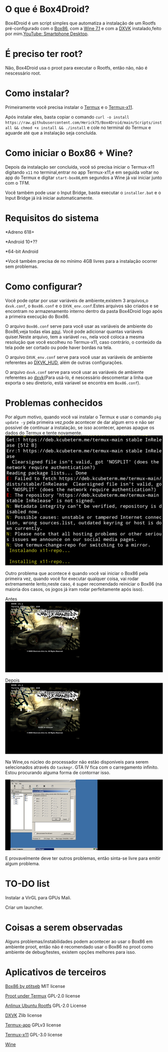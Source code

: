 # O que é Box4Droid?

Box4Droid é um script simples que automatiza a instalação de um Rootfs pré-configurado com o [Box86](https://github.com/ptitSeb/box86), com a [Wine 7.1](https://www.winehq.org/) e com a [DXVK](https://github.com/doitsujin/dxvk) instalado,feito por mim.[YouTube: Smartphone Desktop](https://youtube.com/@smartphonedesktop4229).

# É preciso ter root?

Não, Box4Droid usa o proot para executar o Rootfs, então não, não é nescessário root.

# Como instalar?

Primeiramente você precisa instalar o [Termux](https://f-droid.org/en/packages/com.termux) e o [Termux-x11](https://github.com/termux/termux-x11/actions/runs/4385798707).

Após instalar eles, basta copiar o comando `curl -o install https://raw.githubusercontent.com/Herick75/Box4Droid/main/Scripts/install && chmod +x install && ./install`
e cole no terminal do Termux e aguarde até que a instalação seja concluída.

# Como iniciar o Box86 + Wine?

Depois da instalação ser concluída, você só precisa iniciar o Termux-x11 digitando `x11` no terminal,entrar no app Termux-x11,e em seguida voltar no app do Termux e digitar `start-box86`,em segundos a Wine já vai iniciar junto com o TFM.

Você também pode usar o Input Bridge, basta executar o `installer.bat` e o Input Bridge já irá iniciar automaticamente.

# Requisitos do sistema

*Adreno 618+

*Android 10+??

*64-bit Android

*Você também precisa de no mínimo 4GB livres para a instalação ocorrer sem problemas.

# Como configurar?

Você pode optar por usar variáveis de ambiente,existem 3 arquivos,o `dxvk.conf`, o `Box86.conf` e o `DXVK_env.conf`.Estes arquivos são criados e se encontram no armazenamento
interno dentro da pasta Box4Droid logo após a primeira execução do Box86. 

O arquivo `Box86.conf` serve para você usar as variáveis de ambiente do Box86,veja todas elas [aqui](https://github.com/ptitSeb/box86/blob/master/docs/USAGE.md#usage). Você pode adicionar quantas variáveis quiser.Neste arquivo, tem a variável `res`, nela você coloca a mesma resolução que você escolheu no Termux-x11, caso contrário, o conteúdo da tela pode ser cortado ou pode haver bordas na tela.

O arquivo `DXVK_env.conf` serve para você usar as variáveis de ambiente referentes ao [DXVK_HUD](https://github.com/doitsujin/dxvk#hud), além de outras configurações.

O arquivo `dxvk.conf` serve para você usar as variáveis de ambiente referentes ao [dxvk](https://github.com/doitsujin/dxvk/blob/master/dxvk.conf)(Para usá-lo, é nescessário descomentar a linha que exporta o seu diretorio, está variavel se encontra em `Box86.conf`).

# Problemas conhecidos

Por algum motivo, quando você vai instalar o Termux e usar o comando `pkg update -y` pela primeira vez,pode acontecer de dar algum erro e não ser possível de continuar a instalação, se isso acontecer, apenas apague os dados do Termux e tente novamente.
![Screenshot](Docs/InShot_20230402_231621771.jpg)

Outro problema que acontece é quando você vai iniciar o Box86 pela primeira vez, quando você for executar qualquer coisa, vai rodar extremamente lento,neste caso, é super recomendado reiniciar o Box86 (na maioria dos casos, os jogos já iram rodar perfeitamente após isso).

Antes
![Screenshot](Docs/Screenshot_2023-04-03-12-27-57-973_com.termux.x11.jpg)

Depois
![Screenshot](Docs/Screenshot_2023-04-03-12-29-12-605_com.termux.x11.jpg)

Na Wine,os núcleo do processador não estão disponíveis para serem selecionados através do `taskmgr`. GTA IV fica com o carregamento infinito. Estou procurando alguma forma de contornar isso.

![Screenshot](Docs/Screenshot_2023-04-03-12-40-22-746_com.termux.x11.jpg)

E provavelmente deve ter outros problemas, então sinta-se livre para emitir algum problema.

# TO-DO list

Instalar a VirGL para GPUs Mali.

Criar um launcher.

# Coisas a serem observadas 

Alguns problemas/instabilidades podem acontecer ao usar o Box86 em ambiente proot, então não é recomendado usar o Box86 no proot como ambiente de debug/testes, existem opções melhores para isso.

# Aplicativos de terceiros
[Box86 by ptitseb](https://github.com/ptitSeb/box86) MIT license

[Proot under Termux](https://github.com/termux/proot) GPL-2.0 license

[Anlinux Ubuntu Rootfs](https://github.com/EXALAB/Anlinux-Resources/tree/master/Rootfs/Ubuntu/arm64) GPL-2.0 License

[DXVK](https://github.com/doitsujin/dxvk) Zlib license

[Termux-app](https://github.com/termux/termux-app) GPLv3 license

[Termux-x11](https://github.com/termux/termux-x11)  GPL-3.0 license

[Wine](https://wiki.winehq.org/Licensing)
